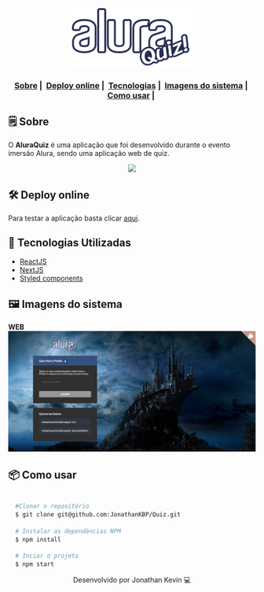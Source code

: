 <p align=center>
  <img src="https://github.com/JonathanKBP/Quiz/blob/main/logoAlura.svg" alt="Logo" width="50%" />
</p>

<h3 align="center">
  <a href="#-sobre">Sobre</a>&nbsp;|&nbsp;
  <a href="#-deploy-online">Deploy online</a>&nbsp;|&nbsp;
  <a href="#-tecnologias-utilizadas">Tecnologias</a>&nbsp;|&nbsp;
  <a href="#-imagens-do-sistema">Imagens do sistema</a>&nbsp;|&nbsp;
  <a href="#-como-usar">Como usar</a>&nbsp;|&nbsp; 
</h3>

## 🗒 Sobre

O **AluraQuiz** é uma aplicação que foi desenvolvido durante o evento imersão Alura, sendo uma aplicação web de quiz.

<p align=center>
  <img src=".github/video.gif">
</p>

## 🛠 Deploy online
Para testar a aplicação basta clicar [aqui](https://quiz-git-main.jonathankbp.vercel.app/).

## 🚀 Tecnologias Utilizadas

  * [ReactJS](https://pt-br.reactjs.org)
  * [NextJS](https://nextjs.org/)
  * [Styled components](https://styled-components.com/)
  
## 🖼 Imagens do sistema

**WEB**
![Pagina inicial](./home.png)

## 📦 Como usar

```bash

  #Clonar o repositório
  $ git clone git@github.com:JonathanKBP/Quiz.git

  # Instalar as dependências NPM
  $ npm install 

  # Inciar o projeto
  $ npm start

```

<p align=center> Desenvolvido por Jonathan Kevin 💻 </p>
